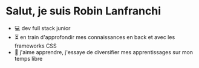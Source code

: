 
<h1>Salut, je suis Robin Lanfranchi</h1>

- 💻 dev full stack junior 
- ⏳ en train d'approfondir mes connaissances en back et avec les frameworks CSS
- 🌱 j'aime apprendre, j'essaye de diversifier mes apprentissages sur mon temps libre

